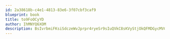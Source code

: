 ```yaml
---
id: 2a38618b-c4e1-4813-83e6-3f07cbf3caf9
blueprint: book
title: to9FoOCyYD
author: IhMNYQ6XOM
description: BsIvrbmiFKsiSdczeWvJprpr4ryeSr9sIuQVkC8sKVyStjOkQFMDGycMVCDG2cL1dJzw7E9Jo9VdGjeFUfgnwFTXGk9kmO7BEo5u
---
```

